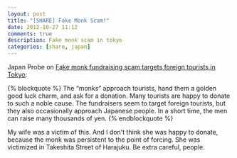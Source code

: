 ```yaml
---
layout: post
title: "[SHARE] Fake Monk Scam!"
date: 2012-10-27 11:12
comments: true
description: Fake monk scam in tokyo
categories: [share, japan]
---
```

Japan Probe on [Fake monk fundraising scam targets foreign tourists in Tokyo](http://www.japanprobe.com/2012/10/24/fake-monk-fundraising-scam-targets-foreign-tourists-in-tokyo/):

{% blockquote %}
The “monks” approach tourists, hand them a golden good luck charm, and ask for a donation. Many tourists are happy to donate to such a noble cause. The fundraisers seem to target foreign tourists, but they also occasionally approach Japanese people. In a short time, the men can raise many thousands of yen.
{% endblockquote %}

<!-- more -->

My wife was a victim of this. And I don't think she was happy to donate, because the monk was persistent to the point of forcing. She was victimized in Takeshita Street of Harajuku. Be extra careful, people.